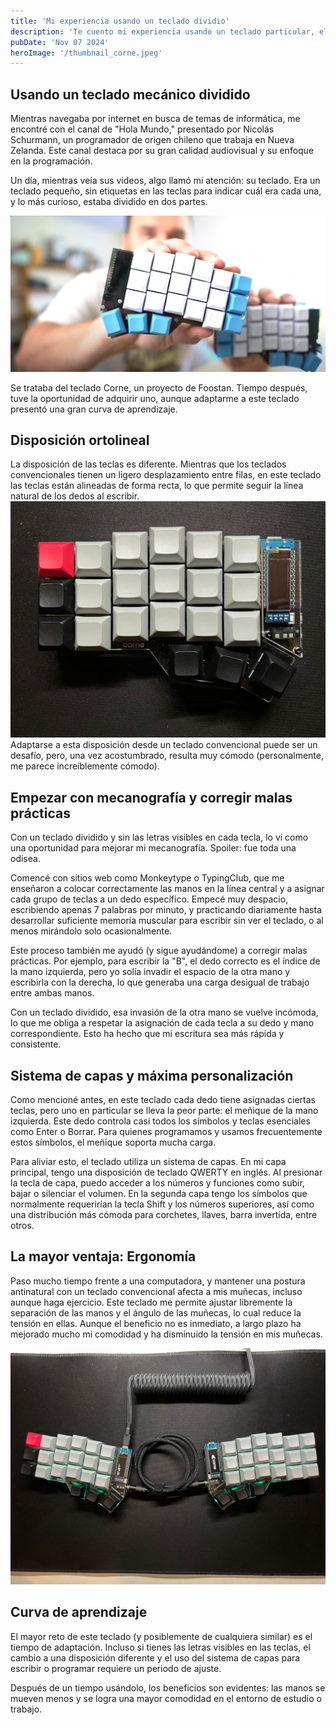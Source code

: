 ```yaml
---
title: 'Mi experiencia usando un teclado dividio'
description: 'Te cuento mi experiencia usando un teclado particular, el cual ha tenido varios beneficios.'
pubDate: 'Nov 07 2024'
heroImage: '/thumbnail_corne.jpeg'
---
```


## Usando un teclado mecánico dividido

Mientras navegaba por internet en busca de temas de informática, me encontré con el canal de "Hola Mundo," presentado por Nicolás Schurmann, un programador de origen chileno que trabaja en Nueva Zelanda. Este canal destaca por su gran calidad audiovisual y su enfoque en la programación.

Un día, mientras veía sus videos, algo llamó mi atención: su teclado. Era un teclado pequeño, sin etiquetas en las teclas para indicar cuál era cada una, y lo más curioso, estaba dividido en dos partes.

![](/public/corne_Nico.jpeg)

Se trataba del teclado Corne, un proyecto de Foostan. Tiempo después, tuve la oportunidad de adquirir uno, aunque adaptarme a este teclado presentó una gran curva de aprendizaje.


## Disposición ortolineal
La disposición de las teclas es diferente. Mientras que los teclados convencionales tienen un ligero desplazamiento entre filas, en este teclado las teclas están alineadas de forma recta, lo que permite seguir la línea natural de los dedos al escribir. 
![](/public/Corneimg_1.jpeg)
Adaptarse a esta disposición desde un teclado convencional puede ser un desafío, pero, una vez acostumbrado, resulta muy cómodo (personalmente, me parece increíblemente cómodo).

## Empezar con mecanografía y corregir malas prácticas
Con un teclado dividido y sin las letras visibles en cada tecla, lo vi como una oportunidad para mejorar mi mecanografía. Spoiler: fue toda una odisea.


Comencé con sitios web como Monkeytype o TypingClub, que me enseñaron a colocar correctamente las manos en la línea central y a asignar cada grupo de teclas a un dedo específico. Empecé muy despacio, escribiendo apenas 7 palabras por minuto, y practicando diariamente hasta desarrollar suficiente memoria muscular para escribir sin ver el teclado, o al menos mirándolo solo ocasionalmente.

Este proceso también me ayudó (y sigue ayudándome) a corregir malas prácticas. Por ejemplo, para escribir la "B", el dedo correcto es el índice de la mano izquierda, pero yo solía invadir el espacio de la otra mano y escribirla con la derecha, lo que generaba una carga desigual de trabajo entre ambas manos.

Con un teclado dividido, esa invasión de la otra mano se vuelve incómoda, lo que me obliga a respetar la asignación de cada tecla a su dedo y mano correspondiente. Esto ha hecho que mi escritura sea más rápida y consistente.


## Sistema de capas y máxima personalización

Como mencioné antes, en este teclado cada dedo tiene asignadas ciertas teclas, pero uno en particular se lleva la peor parte: el meñique de la mano izquierda. Este dedo controla casi todos los símbolos y teclas esenciales como Enter o Borrar. Para quienes programamos y usamos frecuentemente estos símbolos, el meñique soporta mucha carga.

Para aliviar esto, el teclado utiliza un sistema de capas. En mi capa principal, tengo una disposición de teclado QWERTY en inglés. Al presionar la tecla de capa, puedo acceder a los números y funciones como subir, bajar o silenciar el volumen. En la segunda capa tengo los símbolos que normalmente requerirían la tecla Shift y los números superiores, así como una distribución más cómoda para corchetes, llaves, barra invertida, entre otros.

## La mayor ventaja: Ergonomía
Paso mucho tiempo frente a una computadora, y mantener una postura antinatural con un teclado convencional afecta a mis muñecas, incluso aunque haga ejercicio. Este teclado me permite ajustar libremente la separación de las manos y el ángulo de las muñecas, lo cual reduce la tensión en ellas. Aunque el beneficio no es inmediato, a largo plazo ha mejorado mucho mi comodidad y ha disminuido la tensión en mis muñecas.

![](/public/Corneimg_2.jpeg)


## Curva de aprendizaje
El mayor reto de este teclado (y posiblemente de cualquiera similar) es el tiempo de adaptación. Incluso si tienes las letras visibles en las teclas, el cambio a una disposición diferente y el uso del sistema de capas para escribir o programar requiere un periodo de ajuste.

Después de un tiempo usándolo, los beneficios son evidentes: las manos se mueven menos y se logra una mayor comodidad en el entorno de estudio o trabajo.